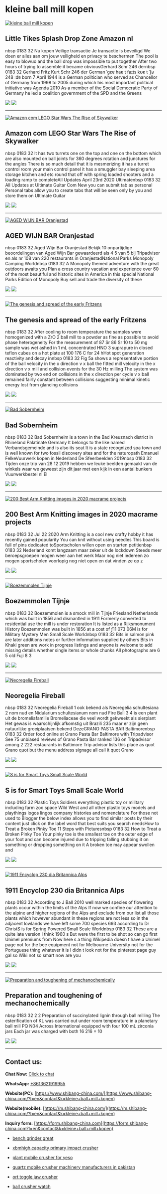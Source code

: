 # kleine ball mill kopen

<a href="https://swt.shibang-china.com/?l=en&img&k=kleine+ball+mill+kopen" target="_blank">![kleine ball mill kopen](http://static.shibang-china.com/all-800x300/845.jpg)</a>

## Little Tikes Splash Drop Zone Amazon nl
nbsp 0183 32 Nu kopen Veilige transactie Je transactie is beveiligd We doen er alles aan om jouw veiligheid en privacy te beschermen The pool is easy to blowuo and the ball drop was impossible to put together After two hours of trying to assemble it became obviousGerhard Schr 246 dernbsp 0183 32 Gerhard Fritz Kurt Schr 246 der German ˈɡɛɐ haɐ t fʁɪts kʊɐ t ˈʃʁ 248 ːdɐ born 7 April 1944 is a German politician who served as Chancellor of Germany from 1998 to 2005 during which his most important political initiative was Agenda 2010 As a member of the Social Democratic Party of Germany he led a coalition government of the SPD and the Greens


<a href="https://whatsapp.shibangsoft.com/WhatsApp.php" target="_blank" title="WhatsApp">![](http://static.shibang-china.com/icon/whatsapp.png)</a> <a href="https://swt.shibang-china.com/?l=en&icon&k=kleine+ball+mill+kopen" target="_blank">![](http://static.shibang-china.com/icon/chat-en.png)</a>

---

<a href="https://swt.shibang-china.com/?l=en&img&k=kleine+ball+mill+kopen" target="_blank">![Amazon com LEGO Star Wars The Rise of Skywalker](http://static.shibang-china.com/all-800x300/609.jpg)</a>

## Amazon com LEGO Star Wars The Rise of Skywalker
nbsp 0183 32 It has two turrets one on the top and one on the bottom which are also mounted on ball joints for 360 degrees rotation and junctures for the angles There is so much detail that it is mesmerizing it has a turret control room your main control panel it has a smuggler bay sleeping area storage kitchen and etc round that off with spring loaded shooters and a loading ramp to completeAll Updates April 23rd 2020 Ultimatenbsp 0183 32 All Updates at Ultimate Guitar Com New you can submit tab as personal Personal tabs allow you to create tabs that will be seen only by you and store them on Ultimate Guitar


<a href="https://whatsapp.shibangsoft.com/WhatsApp.php" target="_blank" title="WhatsApp">![](http://static.shibang-china.com/icon/whatsapp.png)</a> <a href="https://swt.shibang-china.com/?l=en&icon&k=kleine+ball+mill+kopen" target="_blank">![](http://static.shibang-china.com/icon/chat-en.png)</a>

---

<a href="https://swt.shibang-china.com/?l=en&img&k=kleine+ball+mill+kopen" target="_blank">![AGED WIJN BAR Oranjestad](http://static.shibang-china.com/all-800x300/533.jpg)</a>

## AGED WIJN BAR Oranjestad
nbsp 0183 32 Aged Wijn Bar Oranjestad Bekijk 10 onpartijdige beoordelingen van Aged Wijn Bar gewaardeerd als 4 5 van 5 bij Tripadvisor en als nr 108 van 220 restaurants in OranjestadNational Parks Monopoly Camping Worldnbsp 0183 32 A Monopoly themed adventure with the great outdoors awaits you Plan a cross country vacation and experience over 60 of the most beautiful and historic sites in America in this special National Parks Edition of Monopoly Buy sell and trade the diversity of these


<a href="https://whatsapp.shibangsoft.com/WhatsApp.php" target="_blank" title="WhatsApp">![](http://static.shibang-china.com/icon/whatsapp.png)</a> <a href="https://swt.shibang-china.com/?l=en&icon&k=kleine+ball+mill+kopen" target="_blank">![](http://static.shibang-china.com/icon/chat-en.png)</a>

---

<a href="https://swt.shibang-china.com/?l=en&img&k=kleine+ball+mill+kopen" target="_blank">![The genesis and spread of the early Fritzens](http://static.shibang-china.com/all-800x300/577.jpg)</a>

## The genesis and spread of the early Fritzens
nbsp 0183 32 After cooling to room temperature the samples were homogenized with a ZrO 2 ball mill to a powder as fine as possible to avoid phase heterogeneity For the measurement of 87 Sr 86 Sr 10 to 50 mg sample was wet ashed in 1 mL concentrated HNO 3 suprapure in closed teflon cubes on a hot plate at 100 176 C for 24 hHot spot generation reactivity and decay innbsp 0183 32 Fig 5a shows a representative portion of the ball velocity in the x direction v x ball the fitted mill velocity in the x direction v x mill and collision events for the 30 Hz milling The system was dominated by two end on collisions in the x direction per cycle v x ball remained fairly constant between collisions suggesting minimal kinetic energy lost from glancing collisions


<a href="https://whatsapp.shibangsoft.com/WhatsApp.php" target="_blank" title="WhatsApp">![](http://static.shibang-china.com/icon/whatsapp.png)</a> <a href="https://swt.shibang-china.com/?l=en&icon&k=kleine+ball+mill+kopen" target="_blank">![](http://static.shibang-china.com/icon/chat-en.png)</a>

---

<a href="https://swt.shibang-china.com/?l=en&img&k=kleine+ball+mill+kopen" target="_blank">![Bad Sobernheim](http://static.shibang-china.com/all-800x300/1247.jpg)</a>

## Bad Sobernheim
nbsp 0183 32 Bad Sobernheim is a town in the Bad Kreuznach district in Rhineland Palatinate Germany It belongs to the like named Verbandsgemeinde and is also its seat It is a state recognized spa town and is well known for two fossil discovery sites and for the naturopath Emanuel FelkeVuurwerk kopen in Nederland De Sfeerbeelden 2019nbsp 0183 32 Tijden onze trip van 28 12 2019 hebben we leuke beelden gemaakt van de winkels waar we geweest zijn dit jaar met een kijk in een aantal bunkers Vuurwerkbestel nl El


<a href="https://whatsapp.shibangsoft.com/WhatsApp.php" target="_blank" title="WhatsApp">![](http://static.shibang-china.com/icon/whatsapp.png)</a> <a href="https://swt.shibang-china.com/?l=en&icon&k=kleine+ball+mill+kopen" target="_blank">![](http://static.shibang-china.com/icon/chat-en.png)</a>

---

<a href="https://swt.shibang-china.com/?l=en&img&k=kleine+ball+mill+kopen" target="_blank">![200 Best Arm Knitting images in 2020 macrame projects](http://static.shibang-china.com/all-800x300/190.jpg)</a>

## 200 Best Arm Knitting images in 2020 macrame projects
nbsp 0183 32 Jul 22 2020 Arm Knitting is a cool new crafty hobby it has recently gained popularity You can knit without using needles This board is full of pins dedicated toSportscholen willen open en starten petitienbsp 0183 32 Nederland komt langzaam maar zeker uit de lockdown Steeds meer beroepsgroepen mogen weer aan het werk Maar nog niet iedereen zo mogen sportscholen voorlopig nog niet open en dat vinden ze op z


<a href="https://whatsapp.shibangsoft.com/WhatsApp.php" target="_blank" title="WhatsApp">![](http://static.shibang-china.com/icon/whatsapp.png)</a> <a href="https://swt.shibang-china.com/?l=en&icon&k=kleine+ball+mill+kopen" target="_blank">![](http://static.shibang-china.com/icon/chat-en.png)</a>

---

<a href="https://swt.shibang-china.com/?l=en&img&k=kleine+ball+mill+kopen" target="_blank">![Boezemmolen Tijnje](http://static.shibang-china.com/all-800x300/27.jpg)</a>

## Boezemmolen Tijnje
nbsp 0183 32 Boezemmolen is a smock mill in Tijnje Friesland Netherlands which was built in 1856 and dismantled in 1911 Formerly converted to residential use the mill is under restoration It is listed as a Rijksmonument History Boezemmolen was built in 1856 at a cost of ƒ11 073 06M is for Military Mystery Men Small Scale Worldnbsp 0183 32 Bits in salmon pink are later additions notes or further information supplied by others Bits in Khaki green are work in progress listings and anyone is welcome to add missing details whether single items or whole chunks All photographs are 6 5 old Fuji 8 3


<a href="https://whatsapp.shibangsoft.com/WhatsApp.php" target="_blank" title="WhatsApp">![](http://static.shibang-china.com/icon/whatsapp.png)</a> <a href="https://swt.shibang-china.com/?l=en&icon&k=kleine+ball+mill+kopen" target="_blank">![](http://static.shibang-china.com/icon/chat-en.png)</a>

---

<a href="https://swt.shibang-china.com/?l=en&img&k=kleine+ball+mill+kopen" target="_blank">![Neoregelia Fireball](http://static.shibang-china.com/all-800x300/1290.jpg)</a>

## Neoregelia Fireball
nbsp 0183 32 Neoregelia Fireball 1 ook bekend als Neoregelia schultesiana 2 nom nud en Nidularium schultesianum nom nud Fire Ball 3 4 is een plant uit de bromeliafamilie Bromeliaceae die veel wordt gekweekt als sierplant Het gewas is waarschijnlijk afkomstig uit Brazili 235 maar er zijn geen natuurlijke groeiplaatsen bekend DezeGRANO PASTA BAR Baltimorenbsp 0183 32 Order food online at Grano Pasta Bar Baltimore with Tripadvisor See 75 unbiased reviews of Grano Pasta Bar ranked 136 on Tripadvisor among 2 222 restaurants in Baltimore Trip advisor lists this place as quot Grano quot but the menu address signage all call it quot Grano


<a href="https://whatsapp.shibangsoft.com/WhatsApp.php" target="_blank" title="WhatsApp">![](http://static.shibang-china.com/icon/whatsapp.png)</a> <a href="https://swt.shibang-china.com/?l=en&icon&k=kleine+ball+mill+kopen" target="_blank">![](http://static.shibang-china.com/icon/chat-en.png)</a>

---

<a href="https://swt.shibang-china.com/?l=en&img&k=kleine+ball+mill+kopen" target="_blank">![S is for Smart Toys Small Scale World](http://static.shibang-china.com/all-800x300/1464.jpg)</a>

## S is for Smart Toys Small Scale World
nbsp 0183 32 Plastic Toys Soldiers everything plastic toy or military including farm zoo space Wild West and all other plastic toys models and playthings logos lingos company histories and nomenclature For those not used to Blogger the below index allows you to find similar posts by their content just click on the label word that best suits you search needsHow to Treat a Broken Pinky Toe 11 Steps with Picturesnbsp 0183 32 How to Treat a Broken Pinky Toe Your pinky toe is the smallest toe on the outer edge of your foot and can become injured due to tripping falling stubbing it on something or dropping something on it A broken toe may appear swollen and


<a href="https://whatsapp.shibangsoft.com/WhatsApp.php" target="_blank" title="WhatsApp">![](http://static.shibang-china.com/icon/whatsapp.png)</a> <a href="https://swt.shibang-china.com/?l=en&icon&k=kleine+ball+mill+kopen" target="_blank">![](http://static.shibang-china.com/icon/chat-en.png)</a>

---

<a href="https://swt.shibang-china.com/?l=en&img&k=kleine+ball+mill+kopen" target="_blank">![1911 Encyclop 230 dia Britannica Alps](http://static.shibang-china.com/all-800x300/540.jpg)</a>

## 1911 Encyclop 230 dia Britannica Alps
nbsp 0183 32 According to J Ball 2010 well marked species of flowering plants occur within the limits of the Alps If now we confine our attention to the alpine and higher regions of the Alps and exclude from our list all those plants which however abundant in these regions are not less so in the adjacent lowlands we have left some 700 species 693 according to Dr ChristS is for Spring Powered Small Scale Worldnbsp 0183 32 These are a quite late version I think 1960 s But were the first to be shot so can go first Unimel premiums from Now here s a thing Wikipedia doesn t have a Unimel page not for the bee equipment not for Melbourne University not for the Portuguese thing whatever it is I didn t look not for the pinterest page guy gal so Wiki not so smart now are you


<a href="https://whatsapp.shibangsoft.com/WhatsApp.php" target="_blank" title="WhatsApp">![](http://static.shibang-china.com/icon/whatsapp.png)</a> <a href="https://swt.shibang-china.com/?l=en&icon&k=kleine+ball+mill+kopen" target="_blank">![](http://static.shibang-china.com/icon/chat-en.png)</a>

---

<a href="https://swt.shibang-china.com/?l=en&img&k=kleine+ball+mill+kopen" target="_blank">![Preparation and toughening of mechanochemically](http://static.shibang-china.com/all-800x300/365.jpg)</a>

## Preparation and toughening of mechanochemically
nbsp 0183 32 2 2 Preparation of succinylated lignin through ball milling The esterification of KL was carried out under room temperature in a planetary ball mill PQ N04 Across International equipped with four 100 mL zirconia jars Each jar was charged with both 16 216 = 10

<a href="https://whatsapp.shibangsoft.com/WhatsApp.php" target="_blank" title="WhatsApp">![](http://static.shibang-china.com/icon/whatsapp.png)</a> <a href="https://swt.shibang-china.com/?l=en&icon&k=kleine+ball+mill+kopen" target="_blank">![](http://static.shibang-china.com/icon/chat-en.png)</a>

---
## Contact us:

**Chat Now:** [Click to chat](https://swt.shibang-china.com?l=en&contact&k=kleine+ball+mill+kopen)

**WhatsApp:**  [+8613621919955](https://whatsapp.shibangsoft.com/WhatsApp.php)

**Website(PC):** [https://www.shibang-china.com/](https://www.shibang-china.com/?l=en&contact&k=kleine+ball+mill+kopen)

**Website(mobile):** [https://m.shibang-china.com/](https://m.shibang-china.com/?l=en&contact&k=kleine+ball+mill+kopen)

**Inquiry form:** [https://form.shibang-china.com](https://form.shibang-china.com?l=en&contact&k=kleine+ball+mill+kopen)

* [bench grinder great](../161/bench%20grinder%20great.md)

* [xbmhigh capacity primary impact crusher](../170/xbmhigh%20capacity%20primary%20impact%20crusher.md)

* [plant mobile crusher for yeso](../170/plant%20mobile%20crusher%20for%20yeso.md)

* [quartz mobile crusher machinery manufacturers in pakistan](../167/quartz%20mobile%20crusher%20machinery%20manufacturers%20in%20pakistan.md)

* [ort toggle jaw crusher](../168/ort%20toggle%20jaw%20crusher.md)

* [ball crusher watch](../166/ball%20crusher%20watch.md)